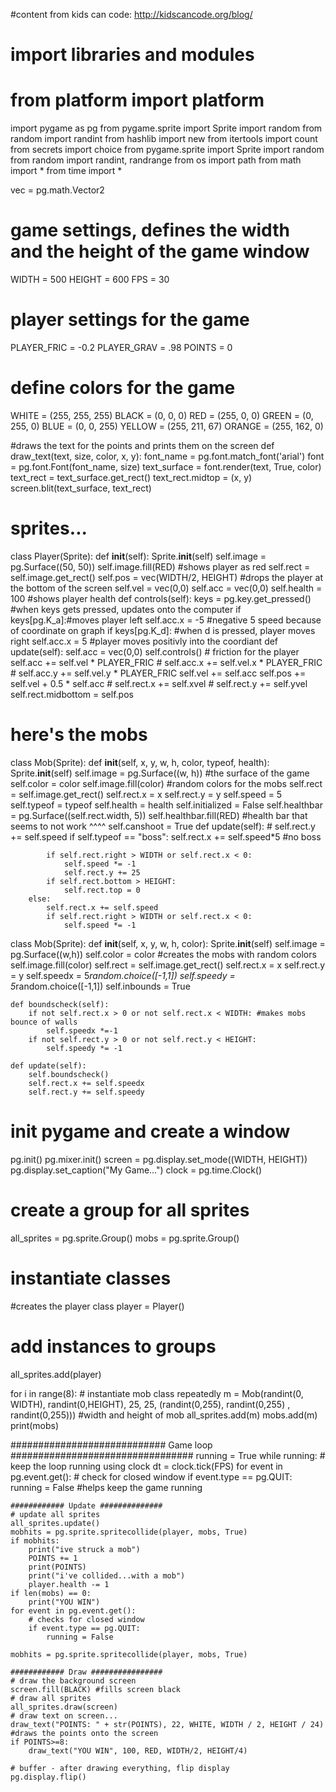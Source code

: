 #content from kids can code: http://kidscancode.org/blog/
# import libraries and modules
# from platform import platform
import pygame as pg
from pygame.sprite import Sprite
import random
from random import randint
from hashlib import new
from itertools import count
from secrets import choice
from pygame.sprite import Sprite
import random
from random import randint, randrange
from os import path
from math import *
from time import *

vec = pg.math.Vector2
# game settings, defines the width and the height of the game window
WIDTH = 500
HEIGHT = 600
FPS = 30

# player settings for the game 
PLAYER_FRIC = -0.2
PLAYER_GRAV = .98
POINTS = 0

# define colors for the game
WHITE = (255, 255, 255)
BLACK = (0, 0, 0)
RED = (255, 0, 0)
GREEN = (0, 255, 0)
BLUE = (0, 0, 255)
YELLOW = (255, 211, 67)
ORANGE = (255, 162, 0)

#draws the text for the points and prints them on the screen
def draw_text(text, size, color, x, y):
        font_name = pg.font.match_font('arial')
        font = pg.font.Font(font_name, size)
        text_surface = font.render(text, True, color)
        text_rect = text_surface.get_rect()
        text_rect.midtop = (x, y)
        screen.blit(text_surface, text_rect)

# sprites...
class Player(Sprite):
    def __init__(self):
        Sprite.__init__(self)
        self.image = pg.Surface((50, 50))
        self.image.fill(RED) #shows player as red
        self.rect = self.image.get_rect()
        self.pos = vec(WIDTH/2, HEIGHT) #drops the player at the bottom of the screen
        self.vel = vec(0,0)
        self.acc = vec(0,0)
        self.health = 100 #shows player health
    def controls(self):
        keys = pg.key.get_pressed() #when keys gets pressed, updates onto the computer
        if keys[pg.K_a]:#moves player left
            self.acc.x = -5 #negative 5 speed because of coordinate on graph
        if keys[pg.K_d]: #when d is pressed, player moves right
            self.acc.x = 5 #player moves positivly into the coordiant
    def update(self):
        self.acc = vec(0,0)
        self.controls()
        # friction for the player 
        self.acc += self.vel * PLAYER_FRIC
        # self.acc.x += self.vel.x * PLAYER_FRIC
        # self.acc.y += self.vel.y * PLAYER_FRIC
        self.vel += self.acc
        self.pos += self.vel + 0.5 * self.acc
        # self.rect.x += self.xvel
        # self.rect.y += self.yvel
        self.rect.midbottom = self.pos    

# here's the mobs
class Mob(Sprite):
    def __init__(self, x, y, w, h, color, typeof, health):
        Sprite.__init__(self)
        self.image = pg.Surface((w, h)) #the surface of the game
        self.color = color
        self.image.fill(color) #random colors for the mobs
        self.rect = self.image.get_rect()
        self.rect.x = x
        self.rect.y = y
        self.speed = 5
        self.typeof = typeof
        self.health = health
        self.initialized = False
        self.healthbar = pg.Surface((self.rect.width, 5))
        self.healthbar.fill(RED) #health bar that seems to not work ^^^^
        self.canshoot = True
    def update(self):
        # self.rect.y += self.speed
        if self.typeof == "boss":
            self.rect.x += self.speed*5 #no boss

            if self.rect.right > WIDTH or self.rect.x < 0:
                self.speed *= -1
                self.rect.y += 25
            if self.rect.bottom > HEIGHT:
                self.rect.top = 0
        else:
            self.rect.x += self.speed
            if self.rect.right > WIDTH or self.rect.x < 0:
                self.speed *= -1

class Mob(Sprite):
    def __init__(self, x, y, w, h, color):
        Sprite.__init__(self)
        self.image = pg.Surface((w,h))
        self.color = color #creates the mobs with random colors
        self.image.fill(color)
        self.rect = self.image.get_rect()
        self.rect.x = x
        self.rect.y = y
        self.speedx = 5*random.choice([-1,1])
        self.speedy = 5*random.choice([-1,1])
        self.inbounds = True

    def boundscheck(self):
        if not self.rect.x > 0 or not self.rect.x < WIDTH: #makes mobs bounce of walls
            self.speedx *=-1
        if not self.rect.y > 0 or not self.rect.y < HEIGHT:
            self.speedy *= -1

    def update(self):
        self.boundscheck()
        self.rect.x += self.speedx
        self.rect.y += self.speedy


# init pygame and create a window
pg.init()
pg.mixer.init()
screen = pg.display.set_mode((WIDTH, HEIGHT))
pg.display.set_caption("My Game...")
clock = pg.time.Clock()

# create a group for all sprites
all_sprites = pg.sprite.Group()
mobs = pg.sprite.Group()

# instantiate classes
#creates the player class
player = Player()


# add instances to groups
all_sprites.add(player)


for i in range(8):
    # instantiate mob class repeatedly
    m = Mob(randint(0, WIDTH), randint(0,HEIGHT), 25, 25, (randint(0,255), randint(0,255) , randint(0,255))) #width and height of mob
    all_sprites.add(m)
    mobs.add(m)
print(mobs)

############################ Game loop #################################
running = True
while running:
    # keep the loop running using clock
    dt = clock.tick(FPS)
    for event in pg.event.get():
        # check for closed window
        if event.type == pg.QUIT:
            running = False #helps keep the game running

    ############ Update ##############
    # update all sprites
    all_sprites.update()
    mobhits = pg.sprite.spritecollide(player, mobs, True)
    if mobhits:
        print("ive struck a mob")
        POINTS += 1
        print(POINTS)
        print("i've collided...with a mob")
        player.health -= 1
    if len(mobs) == 0:
        print("YOU WIN")
    for event in pg.event.get():
        # checks for closed window
        if event.type == pg.QUIT:
            running = False

    mobhits = pg.sprite.spritecollide(player, mobs, True)

    ############ Draw ################
    # draw the background screen
    screen.fill(BLACK) #fills screen black
    # draw all sprites
    all_sprites.draw(screen)
    # draw text on screen...
    draw_text("POINTS: " + str(POINTS), 22, WHITE, WIDTH / 2, HEIGHT / 24) #draws the points onto the screen
    if POINTS>=8:
        draw_text("YOU WIN", 100, RED, WIDTH/2, HEIGHT/4)

    # buffer - after drawing everything, flip display
    pg.display.flip()

